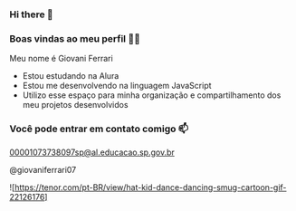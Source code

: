 ### Hi there 👋

### Boas vindas ao meu perfil 🖤💛

Meu nome é Giovani Ferrari

- Estou estudando na Alura
- Estou me desenvolvendo na linguagem JavaScript
- Utilizo esse espaço para minha organização e compartilhamento dos meu projetos desenvolvidos

### Você pode entrar em contato comigo 📫

00001073738097sp@al.educacao.sp.gov.br

@giovaniferrari07

![https://tenor.com/pt-BR/view/hat-kid-dance-dancing-smug-cartoon-gif-22126176]
